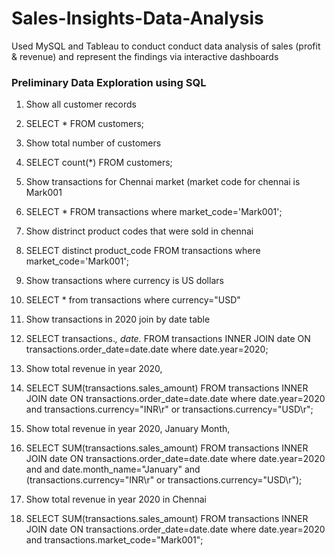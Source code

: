 # Sales-Insights-Data-Analysis
Used MySQL and Tableau to conduct conduct data analysis of sales (profit &amp; revenue) and represent the findings via interactive dashboards 

### Preliminary Data Exploration using SQL
1. Show all customer records

2. SELECT * FROM customers;

3. Show total number of customers

4. SELECT count(*) FROM customers;

5. Show transactions for Chennai market (market code for chennai is Mark001

6. SELECT * FROM transactions where market_code='Mark001';

7. Show distrinct product codes that were sold in chennai

8. SELECT distinct product_code FROM transactions where market_code='Mark001';

9. Show transactions where currency is US dollars

10. SELECT * from transactions where currency="USD"

11. Show transactions in 2020 join by date table

12. SELECT transactions.*, date.* FROM transactions INNER JOIN date ON transactions.order_date=date.date where date.year=2020;

13. Show total revenue in year 2020,

14. SELECT SUM(transactions.sales_amount) FROM transactions INNER JOIN date ON transactions.order_date=date.date where date.year=2020 and    transactions.currency="INR\r" or transactions.currency="USD\r";

15. Show total revenue in year 2020, January Month,

16. SELECT SUM(transactions.sales_amount) FROM transactions INNER JOIN date ON transactions.order_date=date.date where date.year=2020 and and date.month_name="January" and (transactions.currency="INR\r" or transactions.currency="USD\r");

17. Show total revenue in year 2020 in Chennai

18. SELECT SUM(transactions.sales_amount) FROM transactions INNER JOIN date ON transactions.order_date=date.date where date.year=2020 and transactions.market_code="Mark001";
